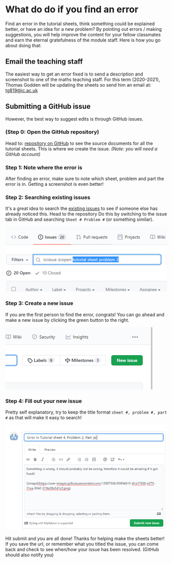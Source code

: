 # What do do if you find an error
Find an error in the tutorial sheets, think something could be explained better, or have an idea for a new problem? By pointing out errors / making suggestions, you will help improve the content for your fellow classmates and earn the eternal gratefulness of the module staff. Here is how you go about doing that:

## Email the teaching staff
The easiest way to get an error fixed is to send a description and screenshot to one of the maths teaching staff. For this term (2020-2021), Thomas Godden will be updating the sheets so send him an email at: tg819@ic.ac.uk

## Submitting a GitHub issue
However, the best way to suggest edits is through GitHub issues.

### (Step 0: Open the GitHub repository)
Head to: [repository on GitHub](https://github.com/DE1-Engineering-Mathematics/module-resources) to see the source documents for all the tutorial sheets. This is where we create the issue. _(Note: you will need a GitHub account)_

### Step 1: Note where the error is
After finding an error, make sure to note which sheet, problem and part the error is in. Getting a screenshot is even better!

### Step 2: Searching existing issues
It's a great idea to search the [existing issues](https://github.com/DE1-Engineering-Mathematics/module-resources/issues) to see if someone else has already noticed this. Head to the repository Do this by switching to the issue tab in GitHub and searching `Sheet # Problem #` (or something similar).

![ideal issue](media\how-to-issues_search.PNG)

### Step 3: Create a new issue
If you are the first person to find the error, congrats! You can go ahead and make a new issue by clicking the green button to the right.

![ideal issue](media\how-to-issues_new.PNG)

### Step 4: Fill out your new issue
Pretty self explanatory, try to keep the title format `sheet #, problem #, part #` as that will make it easy to search!

![ideal issue](media\how-to-issues_ideal-issue.PNG)

Hit submit and you are all done! Thanks for helping make the sheets better! If you save the url, or remember what you titled the issue, you can come back and check to see when/how your issue has been resolved. (GitHub should also notify you)